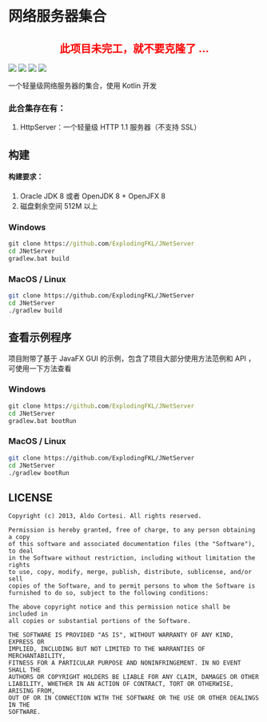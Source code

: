 # 网络服务器集合

<h2 align="center" style="color:red;">此项目未完工，就不要克隆了 ...</h2>

![](https://img.shields.io/badge/LICENSE-MIT-green.svg)  ![](https://img.shields.io/badge/CODE-Kotlin-green.svg)  ![](https://img.shields.io/badge/BUILD-Gradle-green.svg)  ![](https://img.shields.io/badge/TYPE-Application-green.svg)  

一个轻量级网络服务器的集合，使用 Kotlin 开发



### 此合集存在有：

1. HttpServer：一个轻量级 HTTP 1.1 服务器（不支持 SSL）


## 构建

#### 构建要求：

1. Oracle JDK 8 或者 OpenJDK 8 +  OpenJFX 8
2. 磁盘剩余空间 512M 以上 

### Windows

```cmd
git clone https://github.com/ExplodingFKL/JNetServer
cd JNetServer
gradlew.bat build
```

### MacOS / Linux

```bash
git clone https://github.com/ExplodingFKL/JNetServer
cd JNetServer
./gradlew build
```


## 查看示例程序

项目附带了基于 JavaFX GUI 的示例，包含了项目大部分使用方法范例和 API ，可使用一下方法查看

### Windows

```cmd
git clone https://github.com/ExplodingFKL/JNetServer
cd JNetServer
gradlew.bat bootRun
```

### MacOS / Linux

```bash
git clone https://github.com/ExplodingFKL/JNetServer
cd JNetServer
./gradlew bootRun
```



## LICENSE

```
Copyright (c) 2013, Aldo Cortesi. All rights reserved.

Permission is hereby granted, free of charge, to any person obtaining a copy
of this software and associated documentation files (the "Software"), to deal
in the Software without restriction, including without limitation the rights
to use, copy, modify, merge, publish, distribute, sublicense, and/or sell
copies of the Software, and to permit persons to whom the Software is
furnished to do so, subject to the following conditions:

The above copyright notice and this permission notice shall be included in
all copies or substantial portions of the Software.

THE SOFTWARE IS PROVIDED "AS IS", WITHOUT WARRANTY OF ANY KIND, EXPRESS OR
IMPLIED, INCLUDING BUT NOT LIMITED TO THE WARRANTIES OF MERCHANTABILITY,
FITNESS FOR A PARTICULAR PURPOSE AND NONINFRINGEMENT. IN NO EVENT SHALL THE
AUTHORS OR COPYRIGHT HOLDERS BE LIABLE FOR ANY CLAIM, DAMAGES OR OTHER
LIABILITY, WHETHER IN AN ACTION OF CONTRACT, TORT OR OTHERWISE, ARISING FROM,
OUT OF OR IN CONNECTION WITH THE SOFTWARE OR THE USE OR OTHER DEALINGS IN THE
SOFTWARE.
```